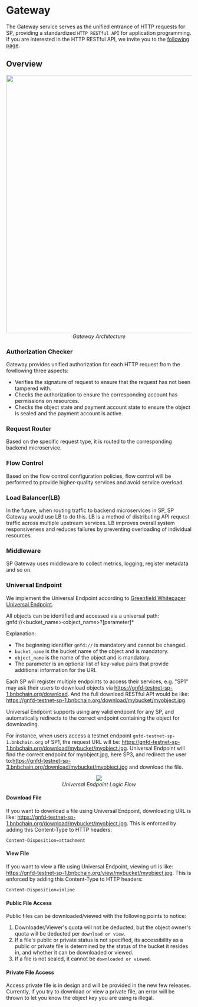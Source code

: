 # Gateway

The Gateway service serves as the unified entrance of HTTP requests for SP, providing a standardized `HTTP RESTful API` for application programming.
If you are interested in the HTTP RESTful API, we invite you to the [following page](https://greenfield.bnbchain.org/docs/api-sdk/storgae-provider-rest/).

## Overview

<div align=center><img src="../../..//asset/05-SP-Gateway.jpg" width="700px"></div>
<div align="center"><i>Gateway Architecture</i></div>

### Authorization Checker

Gateway provides unified authorization for each HTTP request from the fowllowing three aspects:

- Verifies the signature of request to ensure that the request has not been tampered with.
- Checks the authorization to ensure the corresponding account has permissions on resources.
- Checks the object state and payment account state to ensure the object is sealed and the payment account is active.

### Request Router

Based on the specific request type, it is routed to the corresponding backend microservice.

### Flow Control

Based on the flow control configuration policies, flow control will be performed to provide higher-quality services and avoid service overload.

### Load Balancer(LB)

In the future, when routing traffic to backend microservices in SP, SP Gateway would use LB to do this. LB is a method of distributing API request traffic across multiple upstream services. LB improves overall system responsiveness and reduces failures by preventing overloading of individual resources.

### Middleware

SP Gateway uses middleware to collect metrics, logging, register metadata and so on.

### Universal Endpoint

We implement the Universal Endpoint according to [Greenfield Whitepaper Universal Endpoint](https://github.com/bnb-chain/greenfield-whitepaper/blob/main/part3.md#231-universal-endpoint).

All objects can be identified and accessed via a universal path: gnfd://<bucket_name><object_name>?[parameter]*

Explanation:

- The beginning identifier `gnfd://` is mandatory and cannot be changed..
- `bucket_name` is the bucket name of the object and is mandatory.
- `object_name` is the name of the object and is mandatory.
- The parameter is an optional list of key-value pairs that provide additional information for the URI.

Each SP will register multiple endpoints to access their services, e.g. "SP1" may ask their users to download objects via https://gnfd-testnet-sp-1.bnbchain.org/download.
And the full download RESTful API would be like: https://gnfd-testnet-sp-1.bnbchain.org/download/mybucket/myobject.jpg.

Universal Endpoint supports using any valid endpoint for any SP, and automatically redirects to the correct endpoint containing the object for downloading.

For instance, when users access a testnet endpoint `gnfd-testnet-sp-1.bnbchain.org` of SP1, the request URL will be: https://gnfd-testnet-sp-1.bnbchain.org/download/mybucket/myobject.jpg. Universal Endpoint will find the correct endpoint for myobject.jpg, here SP3, and redirect the user to:https://gnfd-testnet-sp-3.bnbchain.org/download/mybucket/myobject.jpg and download the file.

<div align=center><img src="../../..//asset/501-SP-Gateway-Universal-Endpoint.png"></div>
<div align="center"><i>Universal Endpoint Logic Flow</i></div>

#### Download File

If you want to download a file using Universal Endpoint, downloading URL is like: https://gnfd-testnet-sp-1.bnbchain.org/download/mybucket/myobject.jpg. This is enforced by adding this Content-Type to HTTP headers:

```text
Content-Disposition=attachment
```

#### View File

If you want to view a file using Universal Endpoint, viewing url is like: https://gnfd-testnet-sp-1.bnbchain.org/view/mybucket/myobject.jpg. This is enforced by adding this Content-Type to HTTP headers:

```text
Content-Disposition=inline
```

#### Public File Access

Public files can be downloaded/viewed with the following points to notice:

1. Downloader/Viewer's quota will not be deducted, but the object owner's quota will be deducted per `download or view`.
2. If a file's public or private status is not specified, its accessibility as a public or private file is determined by the status of the bucket it resides in, and whether it can be downloaded or viewed.
3. If a file is not sealed, it cannot be `downloaded or viewed`.

#### Private File Access

Access private file is in design and will be provided in the new few releases. Currently, if you try to download or view a private file, an error will be thrown to let you know the object key you are using is illegal.
